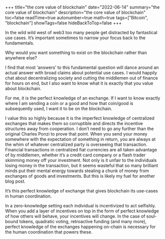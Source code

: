 +++
title="the core value of blockchain"
date="2022-06-14"
summary="the core value of blockchain"
description="the core value of blockchain"
toc=false
readTime=true
autonumber=true
math=true
tags=["Bitcoin", "blockchain"]
showTags=false
hideBackToTop=false
+++

In the wild wild west of web3 too many people get distracted by fantastical use cases. It’s important sometimes to narrow your focus back to the fundamentals.

Why would you want something to exist on the blockchain rather than anywhere else?

I find that most ‘answers’ to this fundamental question will dance around an actual answer with broad claims about potential use cases. I would happily chat about decentralizing society and cutting the middlemen out of finance for hours on end, but I also want to know what it is exactly that you value about blockchain.

For me, it is the perfect knowledge of an exchange. If I want to know exactly where I am sending a coin or a good and how that coin/good is subsequently used, I want it to be on the blockchain.

I value this so highly because it is the imperfect knowledge of centralized exchanges that makes them so corruptible and directs the incentive structures away from cooperation. I don’t need to go any further than the original Charles Ponzi to prove that point. When you send your money somewhere with the expectation of something in return, you are always at the whim of whatever centralized party is overseeing that transaction. Financial transactions in centralized fiat currencies are all taken advantage of by middlemen, whether it’s a credit card company or a flash trader skimming money off your investment. Not only is it unfair to the individuals losing money in the transaction, but it seems wasteful that so many brilliant minds put their mental energy towards stealing a chunk of money from exchanges of goods and investments. But this is likely my fuel for another blog post.

It’s this perfect knowledge of exchange that gives blockchain its use-cases in human coordination.

In a zero-knowledge setting each individual is incentivized to act selfishly. When you add a layer of incentives on top in the form of perfect knowledge of how others will behave, your incentives will change. In the case of soul-bound tokens, quadratic voting, retroactive funding (and many more), perfect knowledge of the exchanges happening on-chain is necessary for the human coordination that powers these.
